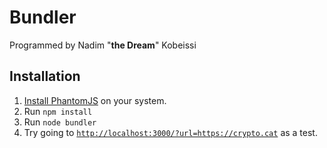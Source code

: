 # Bundler

Programmed by Nadim "**the Dream**" Kobeissi  

## Installation
1. [Install PhantomJS](http://phantomjs.org/download.html) on your system.  
2. Run ```npm install```  
3. Run ```node bundler```  
4. Try going to [```http://localhost:3000/?url=https://crypto.cat```](http://localhost:3000/?url=https://crypto.cat) as a test.  